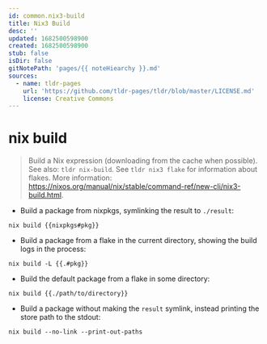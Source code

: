 ```yaml
---
id: common.nix3-build
title: Nix3 Build
desc: ''
updated: 1682500598900
created: 1682500598900
stub: false
isDir: false
gitNotePath: 'pages/{{ noteHiearchy }}.md'
sources:
  - name: tldr-pages
    url: 'https://github.com/tldr-pages/tldr/blob/master/LICENSE.md'
    license: Creative Commons
---
```

# nix build

> Build a Nix expression (downloading from the cache when possible).
> See also: `tldr nix-build`. See `tldr nix3 flake` for information about flakes.
> More information: <https://nixos.org/manual/nix/stable/command-ref/new-cli/nix3-build.html>.

- Build a package from nixpkgs, symlinking the result to `./result`:

`nix build {{nixpkgs#pkg}}`

- Build a package from a flake in the current directory, showing the build logs in the process:

`nix build -L {{.#pkg}}`

- Build the default package from a flake in some directory:

`nix build {{./path/to/directory}}`

- Build a package without making the `result` symlink, instead printing the store path to the stdout:

`nix build --no-link --print-out-paths`

